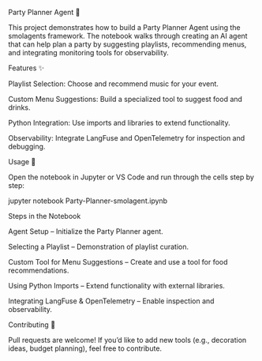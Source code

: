 Party Planner Agent 🎉

This project demonstrates how to build a Party Planner Agent using the smolagents framework. The notebook walks through creating an AI agent that can help plan a party by suggesting playlists, recommending menus, and integrating monitoring tools for observability.

Features ✨

Playlist Selection: Choose and recommend music for your event.

Custom Menu Suggestions: Build a specialized tool to suggest food and drinks.

Python Integration: Use imports and libraries to extend functionality.

Observability: Integrate LangFuse and OpenTelemetry for inspection and debugging.

Usage 🚀

Open the notebook in Jupyter or VS Code and run through the cells step by step:

jupyter notebook Party-Planner-smolagent.ipynb

Steps in the Notebook

Agent Setup – Initialize the Party Planner agent.

Selecting a Playlist – Demonstration of playlist curation.

Custom Tool for Menu Suggestions – Create and use a tool for food recommendations.

Using Python Imports – Extend functionality with external libraries.

Integrating LangFuse & OpenTelemetry – Enable inspection and observability.


Contributing 🤝

Pull requests are welcome! If you’d like to add new tools (e.g., decoration ideas, budget planning), feel free to contribute.
